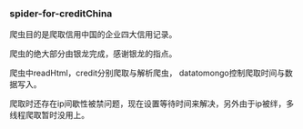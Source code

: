 ### spider-for-creditChina

  爬虫目的是爬取信用中国的企业四大信用记录。

  爬虫的绝大部分由银龙完成，感谢银龙的指点。

  爬虫中readHtml，credit分别爬取与解析爬虫， datatomongo控制爬取时间与数据写入。

  爬取时还存在ip间歇性被禁问题，现在设置等待时间来解决，另外由于ip被绊，多线程爬取暂时没用上。

